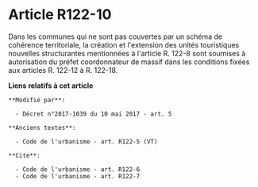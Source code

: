 # Article R122-10

Dans les communes qui ne sont pas couvertes par un schéma de cohérence territoriale, la création et l'extension des unités
touristiques nouvelles structurantes mentionnées à l'article R. 122-8 sont soumises à autorisation du préfet coordonnateur de
massif dans les conditions fixées aux articles R. 122-12 à R. 122-18.

**Liens relatifs à cet article**

	**Modifié par**:

	  - Décret n°2017-1039 du 10 mai 2017 - art. 5

	**Anciens textes**:

	  - Code de l'urbanisme - art. R122-5 (VT)

	**Cite**:

	  - Code de l'urbanisme - art. R122-6
	  - Code de l'urbanisme - art. R122-7
